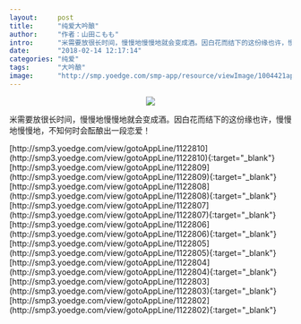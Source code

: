 ```yaml
---
layout:     post
title:      "纯爱大吟酿"
author:     "作者：山田こもも"
intro:      "米需要放很长时间，慢慢地慢慢地就会变成酒。因白花而结下的这份缘也许，慢慢地慢慢地，不知何时会酝酿出一段恋爱！"
date:       "2018-02-14 12:17:14"
categories: "纯爱"
tags:       "大吟酿"
image:      "http://smp.yoedge.com/smp-app/resource/viewImage/1004421appline.png"
---
```

<div style="text-align: center">
<p><img src="http://smp.yoedge.com/smp-app/resource/viewImage/1004421appline.png"/></p>
</div>
<p class="post-meta">
<span>米需要放很长时间，慢慢地慢慢地就会变成酒。因白花而结下的这份缘也许，慢慢地慢慢地，不知何时会酝酿出一段恋爱！</span>
</p>
[http://smp3.yoedge.com/view/gotoAppLine/1122810](http://smp3.yoedge.com/view/gotoAppLine/1122810){:target="_blank"}
[http://smp3.yoedge.com/view/gotoAppLine/1122809](http://smp3.yoedge.com/view/gotoAppLine/1122809){:target="_blank"}
[http://smp3.yoedge.com/view/gotoAppLine/1122808](http://smp3.yoedge.com/view/gotoAppLine/1122808){:target="_blank"}
[http://smp3.yoedge.com/view/gotoAppLine/1122807](http://smp3.yoedge.com/view/gotoAppLine/1122807){:target="_blank"}
[http://smp3.yoedge.com/view/gotoAppLine/1122806](http://smp3.yoedge.com/view/gotoAppLine/1122806){:target="_blank"}
[http://smp3.yoedge.com/view/gotoAppLine/1122805](http://smp3.yoedge.com/view/gotoAppLine/1122805){:target="_blank"}
[http://smp3.yoedge.com/view/gotoAppLine/1122804](http://smp3.yoedge.com/view/gotoAppLine/1122804){:target="_blank"}
[http://smp3.yoedge.com/view/gotoAppLine/1122803](http://smp3.yoedge.com/view/gotoAppLine/1122803){:target="_blank"}
[http://smp3.yoedge.com/view/gotoAppLine/1122802](http://smp3.yoedge.com/view/gotoAppLine/1122802){:target="_blank"}


